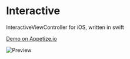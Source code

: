 # Interactive
InteractiveViewController for iOS, written in swift

[Demo on Appetize.io](https://appetize.io/app/84fy4wgv0dzkak3t9mhc6kgfhm?device=iphone5s&scale=75&orientation=portrait&osVersion=9.3)

![Preview](interactive.gif)
